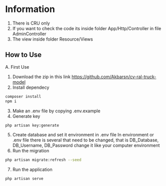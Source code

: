 # Information
1. There is CRU only
2. If you want to check the code its inside folder App/Http/Controller in file AdminController
3. The view inside folder Resource/Views

## How to Use
A. First Use
1. Download the zip in this link https://github.com/Akbarsn/cv-ral-truck-model
2. Install dependecy
```bash
composer install
npm i
```
3. Make an .env file by copying .env.example
4. Generate key 
```bash
php artisan key:generate
```
5. Create database and set it environment in .env file
In environment or .env file there is several that need to be changed, that is DB_Database, DB_Username, DB_Password change it like your computer environment
6. Run the migration
```bash
php artisan migrate:refresh --seed
```
7. Run the application
```bash
php artisan serve
```
